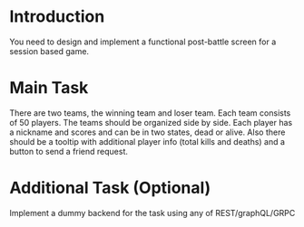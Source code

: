 # Introduction
You need to design and implement a functional post-battle screen for a session based game.
# Main Task
There are two teams, the winning team and loser team. Each team consists of 50 players.
The teams should be organized side by side. Each player has a nickname and scores and can be in two states, dead or alive. Also there should be a tooltip with additional player info (total kills and deaths) and a button to send a friend request.
# Additional Task (Optional)
Implement a dummy backend for the task using any of REST/graphQL/GRPC
